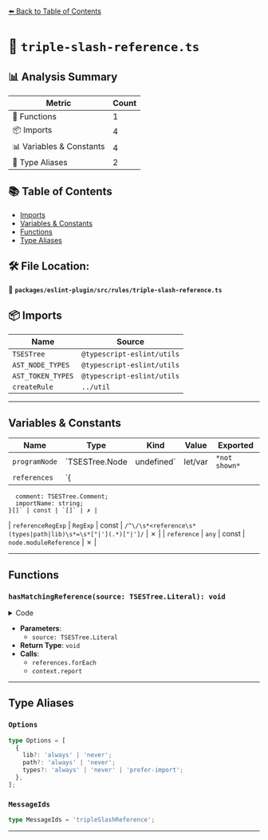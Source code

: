 [⬅️ Back to Table of Contents](../../../../index.md)

# 📄 `triple-slash-reference.ts`

## 📊 Analysis Summary

| Metric | Count |
|--------|-------|
| 🔧 Functions | 1 |
| 📦 Imports | 4 |
| 📊 Variables & Constants | 4 |
| 📑 Type Aliases | 2 |

## 📚 Table of Contents

- [Imports](#imports)
- [Variables & Constants](#variables-constants)
- [Functions](#functions)
- [Type Aliases](#type-aliases)

## 🛠️ File Location:
📂 **`packages/eslint-plugin/src/rules/triple-slash-reference.ts`**

## 📦 Imports

| Name | Source |
|------|--------|
| `TSESTree` | `@typescript-eslint/utils` |
| `AST_NODE_TYPES` | `@typescript-eslint/utils` |
| `AST_TOKEN_TYPES` | `@typescript-eslint/utils` |
| `createRule` | `../util` |


---

## Variables & Constants

| Name | Type | Kind | Value | Exported |
|------|------|------|-------|----------|
| `programNode` | `TSESTree.Node | undefined` | let/var | `*not shown*` | ✗ |
| `references` | `{
      comment: TSESTree.Comment;
      importName: string;
    }[]` | const | `[]` | ✗ |
| `referenceRegExp` | `RegExp` | const | `/^\/\s*<reference\s*(types|path|lib)\s*=\s*["|'](.*)["|']/` | ✗ |
| `reference` | `any` | const | `node.moduleReference` | ✗ |


---

## Functions

### `hasMatchingReference(source: TSESTree.Literal): void`

<details><summary>Code</summary>

```ts
function hasMatchingReference(source: TSESTree.Literal): void {
      references.forEach(reference => {
        if (reference.importName === source.value) {
          context.report({
            node: reference.comment,
            messageId: 'tripleSlashReference',
            data: {
              module: reference.importName,
            },
          });
        }
      });
    }
```
</details>

- **Parameters**:
  - `source: TSESTree.Literal`
- **Return Type**: `void`
- **Calls**:
  - `references.forEach`
  - `context.report`

---

## Type Aliases

### `Options`

```ts
type Options = [
  {
    lib?: 'always' | 'never';
    path?: 'always' | 'never';
    types?: 'always' | 'never' | 'prefer-import';
  },
];
```

### `MessageIds`

```ts
type MessageIds = 'tripleSlashReference';
```


---
